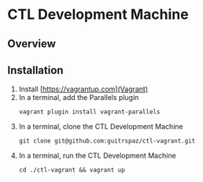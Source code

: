 # CTL Development Machine

## Overview

## Installation
1. Install [https://vagrantup.com](Vagrant)
2. In a terminal, add the Parallels plugin
	~~~
	vagrant plugin install vagrant-parallels
	~~~
3. In a terminal, clone the CTL Development Machine
	~~~
	git clone git@github.com:guitrspaz/ctl-vagrant.git
	~~~
4. In a terminal, run the CTL Development Machine
	~~~
	cd ./ctl-vagrant && vagrant up
	~~~
